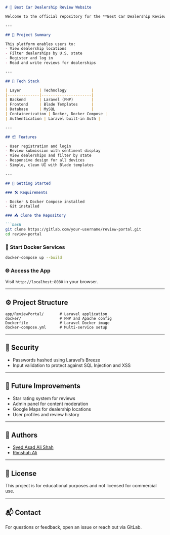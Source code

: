 
```markdown
# 🚗 Best Car Dealership Review Website

Welcome to the official repository for the **Best Car Dealership Review Website** – a Laravel-based platform that allows users to register, browse dealerships, and post reviews.

---

## 🧾 Project Summary

This platform enables users to:
- View dealership locations
- Filter dealerships by U.S. state
- Register and log in
- Read and write reviews for dealerships

---

## 🧰 Tech Stack

| Layer        | Technology           |
|--------------|----------------------|
| Backend      | Laravel (PHP)        |
| Frontend     | Blade Templates      |
| Database     | MySQL                |
| Containerization | Docker, Docker Compose |
| Authentication | Laravel built-in Auth |

---

## 📦 Features

- User registration and login
- Review submission with sentiment display
- View dealerships and filter by state
- Responsive design for all devices
- Simple, clean UI with Blade templates

---

## 🚀 Getting Started

### 🛠 Requirements

- Docker & Docker Compose installed
- Git installed

### 📥 Clone the Repository

```bash
git clone https://gitlab.com/your-username/review-portal.git
cd review-portal
```

### 🐳 Start Docker Services

```bash
docker-compose up --build
```

### 🌐 Access the App

Visit `http://localhost:8080` in your browser.

---

## ⚙️ Project Structure

```
app/ReviewPortal/       # Laravel application
docker/                 # PHP and Apache config
Dockerfile              # Laravel Docker image
docker-compose.yml      # Multi-service setup
```

---

## 🔐 Security

- Passwords hashed using Laravel’s Breeze
- Input validation to protect against SQL Injection and XSS

---

## 🧱 Future Improvements

- Star rating system for reviews
- Admin panel for content moderation
- Google Maps for dealership locations
- User profiles and review history

---

## 👥 Authors

- [Syed Asad Ali Shah](https://gitlab.com/your-username)
- [Rimshah Ali](https://gitlab.com/collaborator)

---

## 📄 License

This project is for educational purposes and not licensed for commercial use.

---

## 📬 Contact

For questions or feedback, open an issue or reach out via GitLab.

```



